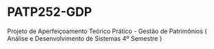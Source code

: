 # PATP252-GDP
Projeto de Aperfeiçoamento Teórico Prático - Gestão de Patrimônios ( Análise e Desenvolvimento de Sistemas 4º Semestre )
